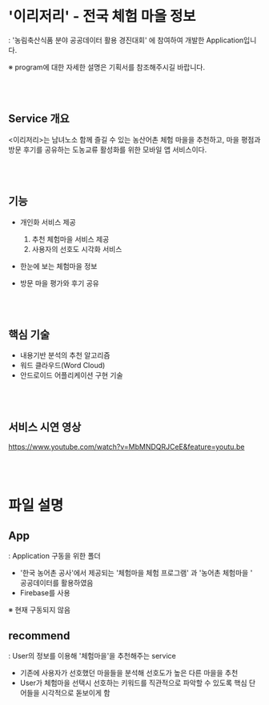 # '이리저리' - 전국 체험 마을 정보
: '농림축산식품 분야 공공데이터 활용 경진대회' 에 참여하여 개발한 Application입니다. 

※ program에 대한 자세한 설명은 기획서를 참조해주시길 바랍니다.

<br></br>

## Service 개요
<이리저리>는 남녀노소 함께 즐길 수 있는 농산어촌 체험 마을을 추천하고, 마을 평점과 방문 후기를 공유하는 도농교류 활성화를 위한 모바일 앱 서비스이다. 

<br></br>

## 기능 
- 개인화 서비스 제공  
    1. 추천 체험마을 서비스 제공
    2. 사용자의 선호도 시각화 서비스 

- 한눈에 보는 체험마을 정보
- 방문 마을 평가와 후기 공유

<br></br>

## 핵심 기술 
- 내용기반 분석의 추천 알고리즘
- 워드 클라우드(Word Cloud)
- 안드로이드 어플리케이션 구현 기술


<br></br>

## 서비스 시연 영상 
https://www.youtube.com/watch?v=MbMNDQRJCeE&feature=youtu.be



<br></br>

# 파일 설명 

## App
: Application 구동을 위한 폴더 
- '한국 농어촌 공사'에서 제공되는 '체험마을 체험 프로그램' 과 '농어촌 체험마을 ' 공공데이터를 활용하였음 
- Firebase를 사용 

※ 현재 구동되지 않음 

## recommend
: User의 정보를 이용해 '체험마을'을 추천해주는 service
- 기존에 사용자가 선호했던 마을들을 분석해 선호도가 높은 다른 마을을 추천
-  User가 체험마을 선택시 선호하는 키워드를 직관적으로 파악할 수 있도록 핵심 단어들을 시각적으로 돋보이게 함 
